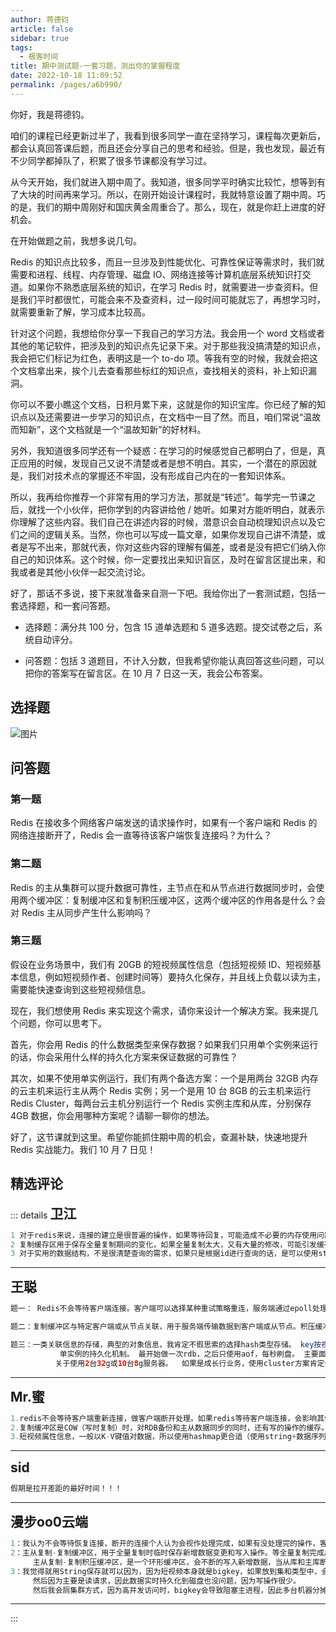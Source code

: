 ```yaml
---
author: 蒋德钧
article: false
sidebar: true
tags: 
  - 极客时间
title: 期中测试题-一套习题，测出你的掌握程度
date: 2022-10-18 11:09:52
permalink: /pages/a6b990/
---
```

 
<span data-slate-object="text" data-key="7829"><span data-slate-leaf="true" data-offset-key="7829:0" data-first-offset="true"><span data-slate-string="true">你好，我是蒋德钧。</span></span></span>
<span data-slate-object="text" data-key="7831"><span data-slate-leaf="true" data-offset-key="7831:0" data-first-offset="true"><span data-slate-string="true">咱们的课程已经更新过半了，我看到很多同学一直在坚持学习，课程每次更新后，都会认真回答课后题，而且还会分享自己的思考和经验。但是，我也发现，最近有不少同学都掉队了，积累了很多节课都没有学习过。</span></span></span>
<span data-slate-object="text" data-key="7833"><span data-slate-leaf="true" data-offset-key="7833:0" data-first-offset="true"><span data-slate-string="true">从今天开始，我们就进入期中周了。我知道，很多同学平时确实比较忙，想等到有了大块的时间再来学习。所以，在刚开始设计课程时，我就特意设置了期中周。巧的是，我们的期中周刚好和国庆黄金周重合了。那么，现在，就是你赶上进度的好机会。</span></span></span>
<span data-slate-object="text" data-key="7835"><span data-slate-leaf="true" data-offset-key="7835:0" data-first-offset="true"><span data-slate-string="true">在开始做题之前，我想多说几句。</span></span></span>
<span data-slate-object="text" data-key="7837"><span data-slate-leaf="true" data-offset-key="7837:0" data-first-offset="true"><span data-slate-string="true">Redis 的知识点比较多，而且一旦涉及到性能优化、可靠性保证等需求时，我们就需要和进程、线程、内存管理、磁盘 IO、网络连接等计算机底层系统知识打交道。如果你不熟悉底层系统的知识，在学习 Redis 时，就需要进一步查资料。但是我们平时都很忙，可能会来不及查资料，过一段时间可能就忘了，再想学习时，就需要重新了解，学习成本比较高。</span></span></span>
<span data-slate-object="text" data-key="7839"><span data-slate-leaf="true" data-offset-key="7839:0" data-first-offset="true"><span data-slate-string="true">针对这个问题，我想给你分享一下我自己的学习方法。我会用一个 word 文档或者其他的笔记软件，把涉及到的知识点先记录下来。对于那些我没搞清楚的知识点，我会把它们标记为红色，表明这是一个 to-do 项。等我有空的时候，我就会把这个文档拿出来，挨个儿去查看那些标红的知识点，查找相关的资料，补上知识漏洞。</span></span></span>
<span data-slate-object="text" data-key="7841"><span data-slate-leaf="true" data-offset-key="7841:0" data-first-offset="true"><span data-slate-string="true">你可以不要小瞧这个文档，日积月累下来，这就是你的知识宝库。你已经了解的知识点以及还需要进一步学习的知识点，在文档中一目了然。而且，咱们常说“温故而知新”，这个文档就是一个“温故知新”的好材料。</span></span></span>
<span data-slate-object="text" data-key="7843"><span data-slate-leaf="true" data-offset-key="7843:0" data-first-offset="true"><span data-slate-string="true">另外，我知道很多同学还有一个疑惑：在学习的时候感觉自己都明白了，但是，真正应用的时候，发现自己又说不清楚或者是想不明白。其实，一个潜在的原因就是，我们对技术点的掌握还不牢固，没有形成自己内在的一套知识体系。</span></span></span>
<span data-slate-object="text" data-key="7845"><span data-slate-leaf="true" data-offset-key="7845:0" data-first-offset="true"><span data-slate-string="true">所以，我再给你推荐一个非常有用的学习方法，那就是“</span></span></span><span data-slate-object="text" data-key="7846"><span data-slate-leaf="true" data-offset-key="7846:0" data-first-offset="true"><span class="se-c347da92" data-slate-type="bold" data-slate-object="mark"><span data-slate-string="true">转述</span></span></span></span><span data-slate-object="text" data-key="7847"><span data-slate-leaf="true" data-offset-key="7847:0" data-first-offset="true"><span data-slate-string="true">”。每学完一节课之后，就找一个小伙伴，把你学到的内容讲给他 / 她听。如果对方能听明白，就表示你理解了这些内容。我们自己在讲述内容的时候，潜意识会自动梳理知识点以及它们之间的逻辑关系。当然，你也可以写成一篇文章，如果你发现自己讲不清楚，或者是写不出来，那就代表，你对这些内容的理解有偏差，或者是没有把它们纳入你自己的知识体系。这个时候，你一定要找出来知识盲区，及时在留言区提出来，和我或者是其他小伙伴一起交流讨论。</span></span></span>
<span data-slate-object="text" data-key="7849"><span data-slate-leaf="true" data-offset-key="7849:0" data-first-offset="true"><span data-slate-string="true">好了，那话不多说，接下来就准备来自测一下吧。我给你出了一套测试题，包括一套选择题，和一套问答题。</span></span></span>
- 选择题：满分共 100 分，包含 15 道单选题和 5 道多选题。提交试卷之后，系统自动评分。
- 问答题：包括 3 道题目，不计入分数，但我希望你能认真回答这些问题，可以把你的答案写在留言区。在 10 月 7 日这一天，我会公布答案。
## 选择题
![图片](https://static001.geekbang.org/resource/image/28/a4/28d1be62669b4f3cc01c36466bf811a4.png)
## 问答题
### 第一题
<span data-slate-object="text" data-key="7863"><span data-slate-leaf="true" data-offset-key="7863:0" data-first-offset="true"><span data-slate-string="true">Redis 在接收多个网络客户端发送的请求操作时，如果有一个客户端和 Redis 的网络连接断开了，Redis 会一直等待该客户端恢复连接吗？为什么？</span></span></span>
### 第二题
<span data-slate-object="text" data-key="7867"><span data-slate-leaf="true" data-offset-key="7867:0" data-first-offset="true"><span data-slate-string="true">Redis 的主从集群可以提升数据可靠性，主节点在和从节点进行数据同步时，会使用两个缓冲区：复制缓冲区和复制积压缓冲区，这两个缓冲区的作用各是什么？会对 Redis 主从同步产生什么影响吗？</span></span></span>
### 第三题
<span data-slate-object="text" data-key="7871"><span data-slate-leaf="true" data-offset-key="7871:0" data-first-offset="true"><span data-slate-string="true">假设在业务场景中，我们有 20GB 的短视频属性信息（包括短视频 ID、短视频基本信息，例如短视频作者、创建时间等）要持久化保存，并且线上负载以读为主，需要能快速查询到这些短视频信息。</span></span></span>
<span data-slate-object="text" data-key="7873"><span data-slate-leaf="true" data-offset-key="7873:0" data-first-offset="true"><span data-slate-string="true">现在，我们想使用 Redis 来实现这个需求，请你来设计一个解决方案。我来提几个问题，你可以思考下。</span></span></span>
<span data-slate-object="text" data-key="7875"><span data-slate-leaf="true" data-offset-key="7875:0" data-first-offset="true"><span data-slate-string="true">首先，你会用 Redis 的什么数据类型来保存数据？如果我们只用单个实例来运行的话，你会采用什么样的持久化方案来保证数据的可靠性？</span></span></span>
<span data-slate-object="text" data-key="7877"><span data-slate-leaf="true" data-offset-key="7877:0" data-first-offset="true"><span data-slate-string="true">其次，如果不使用单实例运行，我们有两个备选方案：一个是用两台 32GB 内存的云主机来运行主从两个 Redis 实例；另一个是用 10 台 8GB 的云主机来运行 Redis Cluster，每两台云主机分别运行一个 Redis 实例主库和从库，分别保存 4GB 数据，你会用哪种方案呢？请聊一聊你的想法。</span></span></span>
<span data-slate-object="text" data-key="7879"><span data-slate-leaf="true" data-offset-key="7879:0" data-first-offset="true"><span data-slate-string="true">好了，这节课就到这里。希望你能抓住期中周的机会，查漏补缺，快速地提升 Redis 实战能力。我们 10 月 7 日见！</span></span></span>
精选评论 
 ------- 
 ::: details 
<a style='font-size:1.5em;font-weight:bold'>卫江</a> 


 ```java 
1 对于redis来说，连接的建立是很普遍的操作，如果等待回复，可能造成不必要的内存使用问题。
2 复制缓存区用于保存全量复制期间的变化，如果全量复制太大，又有大量的修改，可能引发缓存溢出，造成主从复制中断，最严重的后果可能造成死循环，从服务器一直启动不了，且对于主的压力也很大。复制积压缓存区用于全量完成之后如果发生断线重连做的优化。为了控制它的大小，使用了环形队列，但是如果修改太频繁，会很快覆盖头部，在主从发生断线之后，就只能从头开始进行全量同步了
3 对于实用的数据结构，不是很清楚查询的需求，如果只是根据id进行查询的话，是可以使用string，不过string对象的空间利用率不是很高，所以也可以使用hash，控制hash的大小，把所有的数据分片到不同的小hash里面，保证内部使用压缩列表来实现，对于持久化方案，最好是rdb+aof，如果是老版本不支持，可以使用aof，因为是以读为主，修改少，自然产生的aof日志就小，最后是选择分片更多，每个主库数据更少肯定更好，就更不用说加上从库来保证更好的可靠性了，理论上来说，主库的内存占有肯定是越小越好的，这样最起码rdb，主从复制，io的压力更小，阻塞我们主线程的元素更少，同时分片更多，并发度也更好，所以不论从那个方面来说，分片越多，每个分片内存越小，都是好的
```
 ----- 
<a style='font-size:1.5em;font-weight:bold'>王聪</a> 


 ```java 
题一： Redis不会等待客户端连接。客户端可以选择某种重试策略重连，服务端通过epoll处理相应的网络事件。

题二：复制缓冲区与特定客户端或从节点关联，用于服务端传输数据到客户端或从节点。积压缓冲区属于所有从节点，环装结构，Redis服务向里写数据，从节点读。 从节点读跟不上写节奏，会导致全量同步。 可增大缓冲区，降低全量同步概率。  至于影响？  前面关于缓冲惨案那一节，听着听着睡着了，抽空补起来。

题三：一类关联信息的存储，典型的对象信息，我肯定不假思索的选择hash类型存储。 key按视频id分段(比如： 1-5000,5000-10000)避免bigkey。暂时想不到有没有必要按前面课程&#34;String为什么不香了？&#34;设置参数，保证hash使用压缩列表？
           单实例的持久化机制。 最开始做一次rdb，之后只使用aof，每秒刷盘。 主要面向读服务， aof写和重写，阻塞发生的概率会很低，在加上没有数据同步，迁移等压力，这种方式，我觉得可以满足业务要求。
          关于使用2台32g或10台8g服务器。  如果是成长行业务，使用cluster方案肯定会更适合；就题中的场景，个人更倾向2台机器。结构，安装，维护简单，且能满足业务需要！
```
 ----- 
<a style='font-size:1.5em;font-weight:bold'>Mr.蜜</a> 


 ```java 
1.redis不会等待客户端重新连接，做客户端断开处理。如果redis等待客户端连接，会影响其他客户端连接的数据处理，从而影响性能。或者说，redis服务器会等待任何客户端的链接，而不单单只等待先前断开的客户端连接，按照epoll模型等待着客户端的连接并做accept和命令处理。
2.复制缓冲区是COW（写时复制）时，对RDB备份和主从数据同步的同时，还有写的操作的缓存。复制积压缓冲区是主从数据同步的环形缓冲区，是一个环形窗口机制，这样在增量同步时，主机可以知道需要同步多少数据给从机。
3.短视频属性信息，一般以K-V键值对数据，所以使用hashmap更合适（使用string+数据序列化，会使得数据的读取需要在客户端做，整存整取，如果发生多客户端写一个数据时，无法保证数据的安全性），这样可以获取单独的数据，也可以使用hgetall获取单个短视频的全量书信信息。在总量20GB的容量需求情况下，使用Redis Cluster更合适，这样保证单个实例在4G左右，保证单实例的响应速度；也保证了数据的安全性，在主从同步时，也不会因为数据量大，而长时间阻塞主机主线程。
```
 ----- 
<a style='font-size:1.5em;font-weight:bold'>sid</a> 


 ```java 
假期是拉开差距的最好时间！！！
```
 ----- 
<a style='font-size:1.5em;font-weight:bold'>漫步oo0云端</a> 


 ```java 
1：我认为不会等待恢复连接，断开的连接个人认为会视作处理完成，如果有没处理完的操作，客户端重新请求操作即可。
2：主从复制-复制缓冲区，用于全量复制时临时保存新增数据变更和写入操作。等全量复制完成后，再把复制缓冲区中的数据发送到从库。
     主从复制-复制积压缓冲区，是一个环形缓冲区，会不断的写入新增数据，当从库和主库断连，锻炼时间内的新增数据会从复制积压缓冲区同步到从库，当新增数据太多发生溢出时会触发全量同步。
3：我觉得就用String保存就可以因为，因为短视频本身就是bigkey，如果放到集和类型中，会导致一个集和变得超级大。
     然后因为主要是读请求，因此数据实时持久化到磁盘也没问题，因为写操作很少。
     然后我会厕集群方式，因为高并发访问时，bigkey会导致阻塞主进程，因此多台机器分摊并发压力会提升性能。
```
 ----- 
:::